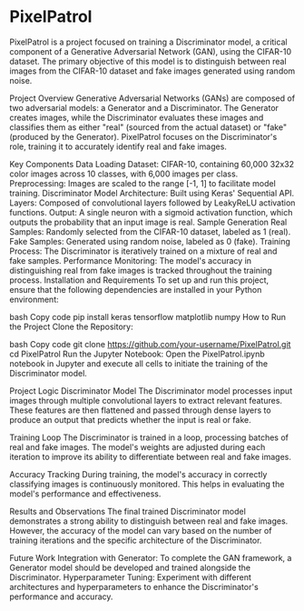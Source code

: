 # PixelPatrol
PixelPatrol is a project focused on training a Discriminator model, a critical component of a Generative Adversarial Network (GAN), using the CIFAR-10 dataset. The primary objective of this model is to distinguish between real images from the CIFAR-10 dataset and fake images generated using random noise.

Project Overview
Generative Adversarial Networks (GANs) are composed of two adversarial models: a Generator and a Discriminator. The Generator creates images, while the Discriminator evaluates these images and classifies them as either "real" (sourced from the actual dataset) or "fake" (produced by the Generator). PixelPatrol focuses on the Discriminator's role, training it to accurately identify real and fake images.

Key Components
Data Loading
Dataset: CIFAR-10, containing 60,000 32x32 color images across 10 classes, with 6,000 images per class.
Preprocessing: Images are scaled to the range [-1, 1] to facilitate model training.
Discriminator Model
Architecture: Built using Keras' Sequential API.
Layers: Composed of convolutional layers followed by LeakyReLU activation functions.
Output: A single neuron with a sigmoid activation function, which outputs the probability that an input image is real.
Sample Generation
Real Samples: Randomly selected from the CIFAR-10 dataset, labeled as 1 (real).
Fake Samples: Generated using random noise, labeled as 0 (fake).
Training
Process: The Discriminator is iteratively trained on a mixture of real and fake samples.
Performance Monitoring: The model's accuracy in distinguishing real from fake images is tracked throughout the training process.
Installation and Requirements
To set up and run this project, ensure that the following dependencies are installed in your Python environment:

bash
Copy code
pip install keras tensorflow matplotlib numpy
How to Run the Project
Clone the Repository:

bash
Copy code
git clone https://github.com/your-username/PixelPatrol.git
cd PixelPatrol
Run the Jupyter Notebook:
Open the PixelPatrol.ipynb notebook in Jupyter and execute all cells to initiate the training of the Discriminator model.

Project Logic
Discriminator Model
The Discriminator model processes input images through multiple convolutional layers to extract relevant features. These features are then flattened and passed through dense layers to produce an output that predicts whether the input is real or fake.

Training Loop
The Discriminator is trained in a loop, processing batches of real and fake images. The model's weights are adjusted during each iteration to improve its ability to differentiate between real and fake images.

Accuracy Tracking
During training, the model's accuracy in correctly classifying images is continuously monitored. This helps in evaluating the model's performance and effectiveness.

Results and Observations
The final trained Discriminator model demonstrates a strong ability to distinguish between real and fake images. However, the accuracy of the model can vary based on the number of training iterations and the specific architecture of the Discriminator.

Future Work
Integration with Generator: To complete the GAN framework, a Generator model should be developed and trained alongside the Discriminator.
Hyperparameter Tuning: Experiment with different architectures and hyperparameters to enhance the Discriminator's performance and accuracy.
